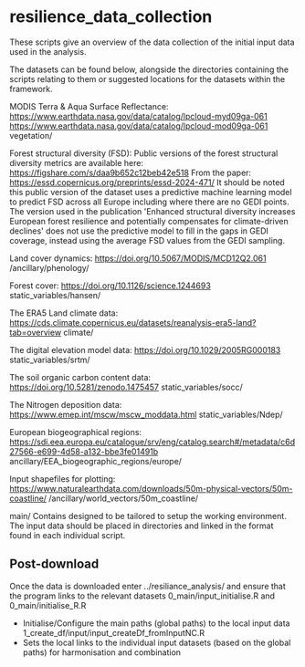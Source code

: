 # resilience_data_collection
These scripts give an overview of the data collection of the initial input data used in the analysis.

The datasets can be found below, alongside the directories containing the scripts relating to them or suggested locations for the datasets within the framework.

MODIS Terra & Aqua Surface Reflectance:
https://www.earthdata.nasa.gov/data/catalog/lpcloud-myd09ga-061
https://www.earthdata.nasa.gov/data/catalog/lpcloud-mod09ga-061
vegetation/

Forest structural diversity (FSD):
Public versions of the forest structural diversity metrics are available here:
https://figshare.com/s/daa9b652c12beb42e518
From the paper: https://essd.copernicus.org/preprints/essd-2024-471/
It should be noted this public version of the dataset uses a predictive machine learning model to predict FSD across all Europe including where there are no GEDI points.
The version used in the publication 'Enhanced structural diversity increases European forest resilience and potentially compensates for climate-driven declines' does not use the predictive model to fill in the gaps in GEDI coverage, instead using the average FSD values from the GEDI sampling.

Land cover dynamics:
https://doi.org/10.5067/MODIS/MCD12Q2.061
/ancillary/phenology/

Forest cover:
https://doi.org/10.1126/science.1244693
static_variables/hansen/

The ERA5 Land climate data:
https://cds.climate.copernicus.eu/datasets/reanalysis-era5-land?tab=overview
climate/

The digital elevation model data:
https://doi.org/10.1029/2005RG000183
static_variables/srtm/

The soil organic carbon content data:
https://doi.org/10.5281/zenodo.1475457
static_variables/socc/

The Nitrogen deposition data:
https://www.emep.int/mscw/mscw_moddata.html
static_variables/Ndep/

European biogeographical regions:
https://sdi.eea.europa.eu/catalogue/srv/eng/catalog.search#/metadata/c6d27566-e699-4d58-a132-bbe3fe01491b
ancillary/EEA_biogeographic_regions/europe/

Input shapefiles for plotting:
https://www.naturalearthdata.com/downloads/50m-physical-vectors/50m-coastline/
/ancillary/world_vectors/50m_coastline/

main/
Contains designed to be tailored to setup the working environment. The input data should be placed in directories and linked in the format found in each individual script.

## Post-download
Once the data is downloaded enter ../resiliance_analysis/ and ensure that the program links to the relevant datasets
0_main/input_initialise.R and 0_main/initialise_R.R
- Initialise/Configure the main paths (global paths) to the local input data 
1_create_df/input/input_createDf_fromInputNC.R
- Sets the local links to the individual input datasets (based on the global paths) for harmonisation and combination